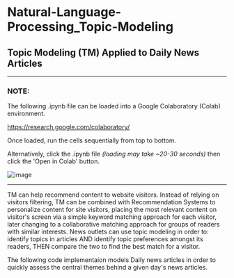 # Natural-Language-Processing_Topic-Modeling

## Topic Modeling (TM) Applied to Daily News Articles

---

### NOTE: 

The following .ipynb file can be loaded into a Google Colaboratory (Colab) environment. 

https://research.google.com/colaboratory/

Once loaded, run the cells sequentially from top to bottom.

Alternatively, click the .ipynb file _(loading may take ~20-30 seconds)_ then click the 'Open in Colab' button.

![image](https://user-images.githubusercontent.com/17456203/170380038-98cc73e6-6472-4b7a-b9b8-1deed347396c.png)

---

TM can help recommend content to website visitors. Instead of relying on visitors filtering, TM can be combined with Recommendation Systems to personalize content for site visitors, placing the most relevant content on visitor's screen via a simple keyword matching approach for each visitor, later changing to a collaborative matching approach for groups of readers with similar interests. News outlets can use topic modeling in order to: identify topics in articles AND identify topic preferences amongst its readers, THEN compare the two to find the best match for a visitor.

The following code implementaion models Daily news articles in order to quickly assess the central themes behind a given day's news articles.

